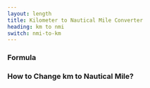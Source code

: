 ```yaml
---
layout: length
title: Kilometer to Nautical Mile Converter
heading: km to nmi
switch: nmi-to-km
---
```


<script>
  selectInput[8].selected = true
  selectOutput[10].selected = true
</script>

### Formula
<p id="formula"></p>

### How to Change km to Nautical Mile?
